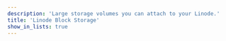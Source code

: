 ```yaml
---
description: 'Large storage volumes you can attach to your Linode.'
title: 'Linode Block Storage'
show_in_lists: true
---
```

